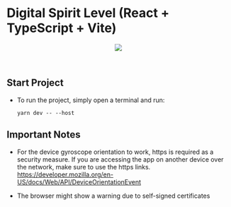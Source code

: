# Digital Spirit Level (React + TypeScript + Vite)

<div align="center">
    <img src="https://imgur.com/RJuUksw.gif">
    <span style="display:table-cell;height:30px;"></span>
</div>

## Start Project
- To run the project, simply open a terminal and run:

  ```
  yarn dev -- --host
  ```

## Important Notes
- For the device gyroscope orientation to work, https is required as a security measure. If you are accessing the app on another device over the network, make sure to use the https links.
https://developer.mozilla.org/en-US/docs/Web/API/DeviceOrientationEvent

- The browser might show a warning due to self-signed certificates
